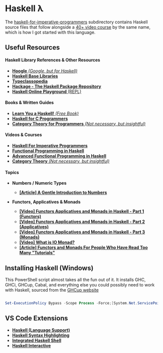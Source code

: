 # Haskell λ
The [haskell-for-imperative-programmers](/haskell-for-imperative-programmers/) subdirectory contains Haskell source files that follow alongside a [40+ video course](https://www.youtube.com/watch?v=Vgu82wiiZ90&list=PLe7Ei6viL6jGp1Rfu0dil1JH1SHk9bgDV&index=1) by the same name, which is how I got started with this language. 

## Useful Resources 

#### Haskell Library References & Other Resources
* [**Hoogle** _(Google, but for Haskell)_](https://hoogle.haskell.org/)
* [**Haskell Base Libraries**](https://hackage.haskell.org/package/base)
* [**Typeclassopedia**](https://wiki.haskell.org/Typeclassopedia)
* [**Hackage - The Haskell Package Repository**](https://hackage.haskell.org/)
* [**Haskell Online Playground** (REPL)](https://play-haskell.tomsmeding.com/play)

#### Books & Written Guides
* [**Learn You a Haskell!** _(Free Book)_](https://learnyouahaskell.github.io/)
* [**Haskell for C Programmers**](https://wiki.haskell.org/Haskell_Tutorial_for_C_Programmers)
* [**Category Theory for Programmers** _(Not necessary, but insightful)_](https://bartoszmilewski.com/2014/10/28/category-theory-for-programmers-the-preface/)

#### Videos & Courses
* [**Haskell For Imperative Programmers**](https://www.youtube.com/watch?v=Vgu82wiiZ90&list=PLe7Ei6viL6jGp1Rfu0dil1JH1SHk9bgDV)
* [**Functional Programming in Haskell**](https://www.youtube.com/watch?v=a0fPHkzK36I&list=PLF1Z-APd9zK7usPMx3LGMZEHrECUGodd3)
* [**Advanced Functional Programming in Haskell**](https://www.youtube.com/watch?v=-qhbNGghVfc&list=PLF1Z-APd9zK5uFc8FKr_di9bfsYv8-lbc)
* [**Category Theory** _(Not necessary, but insightful)_](https://www.youtube.com/watch?v=I8LbkfSSR58&list=PLbgaMIhjbmEnaH_LTkxLI7FMa2HsnawM_)


#### Topics
* **Numbers / Numeric Types**
  * [**[Article] A Gentle Introduction to Numbers**](https://www.haskell.org/tutorial/numbers.html)

* **Functors, Applicatives & Monads**
  * [**[Video] Functors Applicatives and Monads in Haskell - Part 1 (Functors)**](https://www.youtube.com/watch?v=xCut-QT2cpI)
  * [**[Video] Functors Applicatives and Monads in Haskell - Part 2 (Applicatives)**](https://www.youtube.com/watch?v=CNOff5LPKQI)
  * [**[Video] Functors Applicatives and Monads in Haskell - Part 3 (Monads)**](https://www.youtube.com/watch?v=f1Y7vLakykk)
  * [**[Video] What is IO Monad?**](https://www.youtube.com/watch?v=fCoQb-zqYDI)
  * [**[Article] Functors and Monads For People Who Have Read Too Many "Tutorials"**](http://www.jerf.org/iri/post/2958)


## Installing Haskell (Windows)

This PowerShell script almost takes all the fun out of it. It installs GHC, GHCi, GHCup, Cabal, and everything else you could possibly need to work with Haskell, sourced from the [GHCup website](https://www.haskell.org/ghcup/install/)

```powershell

Set-ExecutionPolicy Bypass -Scope Process -Force;[System.Net.ServicePointManager]::SecurityProtocol = [System.Net.ServicePointManager]::SecurityProtocol -bor 3072;Invoke-Command -ScriptBlock ([ScriptBlock]::Create((Invoke-WebRequest https://www.haskell.org/ghcup/sh/bootstrap-haskell.ps1 -UseBasicParsing))) -ArgumentList $true

```

## VS Code Extensions

* [**Haskell (Language Support)**](https://marketplace.visualstudio.com/items?itemName=haskell.haskell)
* [**Haskell Syntax Highlighting**](https://marketplace.visualstudio.com/items?itemName=justusadam.language-haskell)
* [**Integrated Haskell Shell**](https://marketplace.visualstudio.com/items?itemName=eriksik2.vscode-ghci)
* [**Haskell Interactive**](https://marketplace.visualstudio.com/items?itemName=rutger-de-jong.haskell-interactive)
